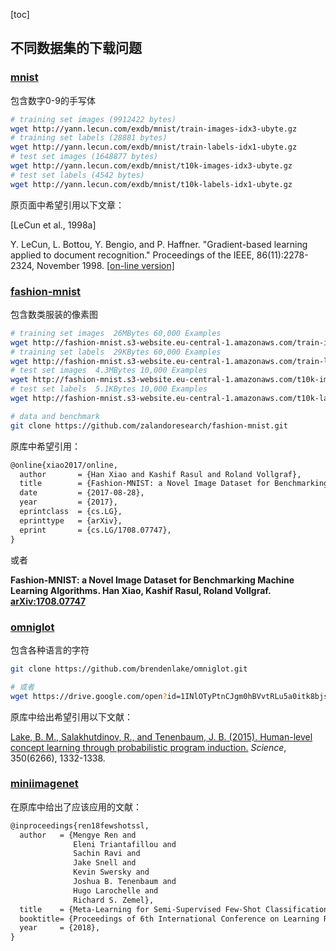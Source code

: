 [toc]

## 不同数据集的下载问题

### [mnist](http://yann.lecun.com/exdb/mnist/index.html)

包含数字0-9的手写体

```bash
# training set images (9912422 bytes)
wget http://yann.lecun.com/exdb/mnist/train-images-idx3-ubyte.gz
# training set labels (28881 bytes)
wget http://yann.lecun.com/exdb/mnist/train-labels-idx1-ubyte.gz
# test set images (1648877 bytes)
wget http://yann.lecun.com/exdb/mnist/t10k-images-idx3-ubyte.gz
# test set labels (4542 bytes)
wget http://yann.lecun.com/exdb/mnist/t10k-labels-idx1-ubyte.gz
```

原页面中希望引用以下文章：

[LeCun et al., 1998a]

Y. LeCun, L. Bottou, Y. Bengio, and P. Haffner. "Gradient-based learning applied to document recognition." Proceedings of the IEEE, 86(11):2278-2324, November 1998. \[[on-line version\]](http://yann.lecun.com/exdb/publis/index.html#lecun-98)

### [fashion-mnist](https://github.com/zalandoresearch/fashion-mnist)

包含数类服装的像素图

```bash
# training set images  26MBytes 60,000 Examples
wget http://fashion-mnist.s3-website.eu-central-1.amazonaws.com/train-images-idx3-ubyte.gz
# training set labels  29KBytes 60,000 Examples
wget http://fashion-mnist.s3-website.eu-central-1.amazonaws.com/train-labels-idx1-ubyte.gz
# test set images  4.3MBytes 10,000 Examples
wget http://fashion-mnist.s3-website.eu-central-1.amazonaws.com/t10k-images-idx3-ubyte.gz
# test set labels  5.1KBytes 10,000 Examples
wget http://fashion-mnist.s3-website.eu-central-1.amazonaws.com/t10k-labels-idx1-ubyte.gz

# data and benchmark
git clone https://github.com/zalandoresearch/fashion-mnist.git
```



原库中希望引用：

```tex
@online{xiao2017/online,
  author       = {Han Xiao and Kashif Rasul and Roland Vollgraf},
  title        = {Fashion-MNIST: a Novel Image Dataset for Benchmarking Machine Learning Algorithms},
  date         = {2017-08-28},
  year         = {2017},
  eprintclass  = {cs.LG},
  eprinttype   = {arXiv},
  eprint       = {cs.LG/1708.07747},
}
```

或者

**Fashion-MNIST: a Novel Image Dataset for Benchmarking Machine Learning Algorithms. Han Xiao, Kashif Rasul, Roland Vollgraf. [arXiv:1708.07747](http://arxiv.org/abs/1708.07747)**

### [omniglot](https://github.com/brendenlake/omniglot)

包含各种语言的字符

```bash
git clone https://github.com/brendenlake/omniglot.git

# 或者
wget https://drive.google.com/open?id=1INlOTyPtnCJgm0hBVvtRLu5a0itk8bjs
```



原库中给出希望引用以下文献：

[Lake, B. M., Salakhutdinov, R., and Tenenbaum, J. B. (2015). Human-level concept learning through probabilistic program induction.](http://www.sciencemag.org/content/350/6266/1332.short) *Science*, 350(6266), 1332-1338.

### [miniimagenet](https://github.com/renmengye/few-shot-ssl-public/)

在原库中给出了应该应用的文献：

```tex
@inproceedings{ren18fewshotssl,
  author   = {Mengye Ren and 
              Eleni Triantafillou and 
              Sachin Ravi and 
              Jake Snell and 
              Kevin Swersky and 
              Joshua B. Tenenbaum and 
              Hugo Larochelle and 
              Richard S. Zemel},
  title    = {Meta-Learning for Semi-Supervised Few-Shot Classification},
  booktitle= {Proceedings of 6th International Conference on Learning Representations {ICLR}},
  year     = {2018},
}
```

